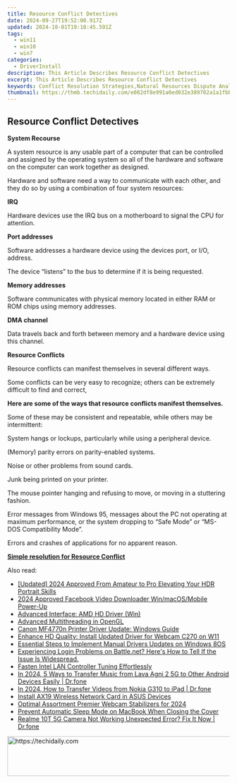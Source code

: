 ```yaml
---
title: Resource Conflict Detectives
date: 2024-09-27T19:52:00.917Z
updated: 2024-10-01T19:18:45.591Z
tags:
  - win11
  - win10
  - win7
categories:
  - DriverInstall
description: This Article Describes Resource Conflict Detectives
excerpt: This Article Describes Resource Conflict Detectives
keywords: Conflict Resolution Strategies,Natural Resources Dispute Analysis,Resource Conflict Management,Sustainable Resource Allocation,Environmental Conflict Resolution,Community Resource Disputes,Resource Competition Mitigation
thumbnail: https://thmb.techidaily.com/e082df8e991a0ed032e389702a1a1fbbc04b4810305a265213fc94683f22a3e9.jpg
---
```


## Resource Conflict Detectives

**System Recourse**

 A system resource is any usable part of a computer that can be controlled and assigned by the operating system so all of the hardware and software on the computer can work together as designed.

 Hardware and software need a way to communicate with each other, and they do so by using a combination of four system resources:

**IRQ**

 Hardware devices use the IRQ bus on a motherboard to signal the CPU for attention.

**Port addresses**

 Software addresses a hardware device using the devices port, or I/O, address.

 The device “listens” to the bus to determine if it is being requested.

**Memory addresses**

 Software communicates with physical memory located in either RAM or ROM chips using memory addresses.

**DMA channel**

 Data travels back and forth between memory and a hardware device using this channel.

**Resource Conflicts**

Resource conflicts can manifest themselves in several different ways.

 Some conflicts can be very easy to recognize; others can be extremely difficult to find and correct,

 **Here are some of the ways that resource conflicts manifest themselves.**

 Some of these may be consistent and repeatable, while others may be intermittent:

System hangs or lockups, particularly while using a peripheral device.

(Memory) parity errors on parity-enabled systems.

Noise or other problems from sound cards.

Junk being printed on your printer.

 The mouse pointer hanging and refusing to move, or moving in a stuttering fashion.

 Error messages from Windows 95, messages about the PC not operating at maximum performance, or the system dropping to “Safe Mode” or “MS-DOS Compatibility Mode”.

Errors and crashes of applications for no apparent reason.

[**Simple resolution for Resource Conflict**](https://tools.techidaily.com/drivereasy/download/)

<ins class="adsbygoogle"
     style="display:block"
     data-ad-format="autorelaxed"
     data-ad-client="ca-pub-7571918770474297"
     data-ad-slot="1223367746"></ins>

<ins class="adsbygoogle"
     style="display:block"
     data-ad-client="ca-pub-7571918770474297"
     data-ad-slot="8358498916"
     data-ad-format="auto"
     data-full-width-responsive="true"></ins>

<span class="atpl-alsoreadstyle">Also read:</span>
<div><ul>
<li><a href="https://article-tips.techidaily.com/updated-2024-approved-from-amateur-to-pro-elevating-your-hdr-portrait-skills/"><u>[Updated] 2024 Approved From Amateur to Pro Elevating Your HDR Portrait Skills</u></a></li>
<li><a href="https://facebook-videos.techidaily.com/2024-approved-facebook-video-downloader-winmacosmobile-power-up/"><u>2024 Approved Facebook Video Downloader Win/macOS/Mobile Power-Up</u></a></li>
<li><a href="https://driver-install.techidaily.com/advanced-interface-amd-hd-driver-win/"><u>Advanced Interface: AMD HD Driver (Win)</u></a></li>
<li><a href="https://driver-install.techidaily.com/advanced-multithreading-in-opengl/"><u>Advanced Multithreading in OpenGL</u></a></li>
<li><a href="https://driver-install.techidaily.com/canon-mf4770n-printer-driver-update-windows-guide/"><u>Canon MF4770n Printer Driver Update: Windows Guide</u></a></li>
<li><a href="https://driver-install.techidaily.com/enhance-hd-quality-install-updated-driver-for-webcam-c270-on-w11/"><u>Enhance HD Quality: Install Updated Driver for Webcam C270 on W11</u></a></li>
<li><a href="https://driver-install.techidaily.com/essential-steps-to-implement-manual-drivers-updates-on-windows-8os/"><u>Essential Steps to Implement Manual Drivers Updates on Windows 8OS</u></a></li>
<li><a href="https://tech-recovery.techidaily.com/experiencing-login-problems-on-battlenet-heres-how-to-tell-if-the-issue-is-widespread/"><u>Experiencing Login Problems on Battle.net? Here's How to Tell If the Issue Is Widespread.</u></a></li>
<li><a href="https://driver-install.techidaily.com/fasten-intel-lan-controller-tuning-effortlessly/"><u>Fasten Intel LAN Controller Tuning Effortlessly</u></a></li>
<li><a href="https://android-transfer.techidaily.com/in-2024-5-ways-to-transfer-music-from-lava-agni-2-5g-to-other-android-devices-easily-drfone-by-drfone-transfer-from-android-transfer-from-android/"><u>In 2024, 5 Ways to Transfer Music from Lava Agni 2 5G to Other Android Devices Easily | Dr.fone</u></a></li>
<li><a href="https://android-transfer.techidaily.com/in-2024-how-to-transfer-videos-from-nokia-g310-to-ipad-drfone-by-drfone-transfer-from-android-transfer-from-android/"><u>In 2024, How to Transfer Videos from Nokia G310 to iPad | Dr.fone</u></a></li>
<li><a href="https://driver-install.techidaily.com/install-ax19-wireless-network-card-in-asus-devices/"><u>Install AX19 Wireless Network Card in ASUS Devices</u></a></li>
<li><a href="https://extra-approaches.techidaily.com/optimal-assortment-premier-webcam-stabilizers-for-2024/"><u>Optimal Assortment Premier Webcam Stabilizers for 2024</u></a></li>
<li><a href="https://tech-renaissance.techidaily.com/prevent-automatic-sleep-mode-on-macbook-when-closing-the-cover/"><u>Prevent Automatic Sleep Mode on MacBook When Closing the Cover</u></a></li>
<li><a href="https://fix-guide.techidaily.com/realme-10t-5g-camera-not-working-unexpected-error-fix-it-now-drfone-by-drfone-fix-android-problems-fix-android-problems/"><u>Realme 10T 5G Camera Not Working Unexpected Error? Fix It Now | Dr.fone</u></a></li>
</ul></div>

<!-- affiliate ads begin -->
<a href="https://appsumo.8odi.net/c/5597632/2082527/7443" target="_top" id="2082527">
  <img src="//a.impactradius-go.com/display-ad/7443-2082527" border="0" alt="https://techidaily.com" width="728" height="90"/>
</a>
<img height="0" width="0" src="https://appsumo.8odi.net/i/5597632/2082527/7443" style="position:absolute;visibility:hidden;" border="0" />
<!-- affiliate ads end -->

